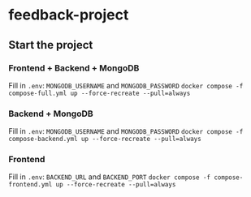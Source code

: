 # feedback-project

## Start the project

### Frontend + Backend + MongoDB
Fill in `.env`: `MONGODB_USERNAME` and `MONGODB_PASSWORD`
`docker compose -f compose-full.yml up --force-recreate --pull=always`

### Backend + MongoDB
Fill in `.env`: `MONGODB_USERNAME` and `MONGODB_PASSWORD`
`docker compose -f compose-backend.yml up --force-recreate --pull=always`

### Frontend
Fill in `.env`: `BACKEND_URL` and `BACKEND_PORT`
`docker compose -f compose-frontend.yml up --force-recreate --pull=always`
